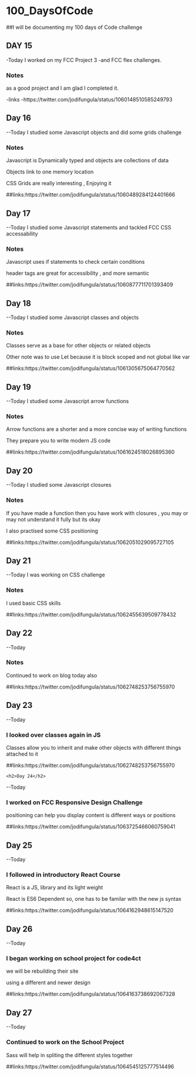 # 100_DaysOfCode
##I will be documenting my 100 days of Code challenge 
  <h2>DAY 15</h2>
  -Today I worked on my FCC Project 3
  -and FCC flex challenges.
  <h3>
   Notes
  </h3>
  <p>as a good project and I am glad I completed it.</p>
  -links
   -https://twitter.com/jodifungula/status/1060148510585249793
   
   <h2>Day 16</h2>
   --Today I studied some Javascript objects and did some grids challenge
   <h3>Notes</h3>
   <p>Javascript is Dynamically typed and objects are collections of data</p>
   <p>Objects link to one memory location</p>
   <p>CSS Grids are really interesting , Enjoying it</p>
   ##links:https://twitter.com/jodifungula/status/1060489284124401666

 <h2>Day 17</h2>
   --Today I studied some Javascript statements and tackled FCC CSS accessability
   <h3>Notes</h3>
   <p>Javascript uses if statements to check certain conditions</p>
   <p>header tags are great for accessibility , and more semantic </p>
   ##links:https://twitter.com/jodifungula/status/1060877711701393409

<h2>Day 18</h2>
   --Today I studied some Javascript classes and objects
   <h3>Notes</h3>
   <p>Classes serve as a base for other objects or related objects</p>
   <p>Other note was to use Let because it is block scoped and not global like var </p>
   ##links:https://twitter.com/jodifungula/status/1061305675064770562
   
   <h2>Day 19</h2>
   --Today I studied some Javascript arrow functions
   <h3>Notes</h3>
   <p>Arrow functions are a shorter and a more concise way of writing functions</p>
   <p>They prepare you to write modern JS code </p>
   ##links:https://twitter.com/jodifungula/status/1061624518026895360
   
   <h2>Day 20</h2>
   --Today I studied some Javascript closures
   <h3>Notes</h3>
   <p>If you have made a function then you have work with closures , you may or may not understand it fully but its okay</p>
   <p>I also practised some CSS positioning </p>
   ##links:https://twitter.com/jodifungula/status/1062051029095727105
   
   <h2>Day 21</h2>
   --Today I was working on CSS challenge
   <h3>Notes</h3>
   <p>I used basic CSS skills</p>
   <p></p>
   ##links:https://twitter.com/jodifungula/status/1062455639509778432
   
   <h2>Day 22</h2>
   --Today 
   <h3>Notes</h3>
   <p>Continued to work on blog today also</p>
   <p></p>
   ##links:https://twitter.com/jodifungula/status/1062748253756755970
   
   <h2>Day 23</h2>
   --Today 
   <h3>I looked over classes again in JS</h3>
   <p>Classes allow you to inherit and make other objects with different things attached to it</p>
   <p></p>
   ##links:https://twitter.com/jodifungula/status/1062748253756755970
   
    <h2>Day 24</h2>
   --Today 
   <h3>I worked on FCC Responsive Design Challenge</h3>
   <p>positioning can help you display content is different ways or positions</p>
   <p></p>
   ##links:https://twitter.com/jodifungula/status/1063725466060759041
   
   <h2>Day 25</h2>
   --Today 
   <h3>I followed in introductory React Course</h3>
   <p>React is a JS, library and its light weight</p>
   <p>React is ES6 Dependent so, one has to be familar with the new js syntax</p>
   ##links:https://twitter.com/jodifungula/status/1064162948615147520
   
   <h2>Day 26</h2>
   --Today 
   <h3>I began working on school project for code4ct</h3>
   <p>we will be rebuilding their site</p>
   <p>using a different and newer design</p>
   ##links:https://twitter.com/jodifungula/status/1064163738692067328
   
   <h2>Day 27</h2>
   --Today 
   <h3>Continued to work on the School Project</h3>
   <p>Sass will help in spliting the different styles together</p>
   <p></p>
   ##links:https://twitter.com/jodifungula/status/1064545125777514496
   
   
   
   
   
   
   
   
